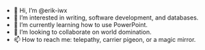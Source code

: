 - 👋 Hi, I’m @erik-iwx
- 👀 I’m interested in writing, software development, and databases.
- 🌱 I’m currently learning how to use PowerPoint.
- 💞️ I’m looking to collaborate on world domination.
- 📫 How to reach me: telepathy, carrier pigeon, or a magic mirror.

<!---
erik-iwx/erik-iwx is a ✨ special ✨ repository because its `README.md` (this file) appears on your GitHub profile.
You can click the Preview link to take a look at your changes.
--->
